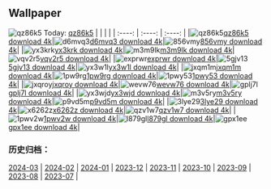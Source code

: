 ## Wallpaper
![qz86k5](https://w.wallhaven.cc/full/qz/wallhaven-qz86k5.png) Today: [qz86k5](https://th.wallhaven.cc/small/qz/qz86k5.jpg)
|      |      |      |
| :----: | :----: | :----: |
|![qz86k5](https://th.wallhaven.cc/small/qz/qz86k5.jpg)[qz86k5 download 4k](https://wallhaven.cc/w/qz86k5)|![d6mvq3](https://th.wallhaven.cc/small/d6/d6mvq3.jpg)[d6mvq3 download 4k](https://wallhaven.cc/w/d6mvq3)|![856vmy](https://th.wallhaven.cc/small/85/856vmy.jpg)[856vmy download 4k](https://wallhaven.cc/w/856vmy)|
|![yx3krk](https://th.wallhaven.cc/small/yx/yx3krk.jpg)[yx3krk download 4k](https://wallhaven.cc/w/yx3krk)|![m3m9lk](https://th.wallhaven.cc/small/m3/m3m9lk.jpg)[m3m9lk download 4k](https://wallhaven.cc/w/m3m9lk)|![vqv2r5](https://th.wallhaven.cc/small/vq/vqv2r5.jpg)[vqv2r5 download 4k](https://wallhaven.cc/w/vqv2r5)|
|![exprwr](https://th.wallhaven.cc/small/ex/exprwr.jpg)[exprwr download 4k](https://wallhaven.cc/w/exprwr)|![5gjv13](https://th.wallhaven.cc/small/5g/5gjv13.jpg)[5gjv13 download 4k](https://wallhaven.cc/w/5gjv13)|![yx3w1l](https://th.wallhaven.cc/small/yx/yx3w1l.jpg)[yx3w1l download 4k](https://wallhaven.cc/w/yx3w1l)|
|![jxqm1m](https://th.wallhaven.cc/small/jx/jxqm1m.jpg)[jxqm1m download 4k](https://wallhaven.cc/w/jxqm1m)|![1pw9rg](https://th.wallhaven.cc/small/1p/1pw9rg.jpg)[1pw9rg download 4k](https://wallhaven.cc/w/1pw9rg)|![1pwy53](https://th.wallhaven.cc/small/1p/1pwy53.jpg)[1pwy53 download 4k](https://wallhaven.cc/w/1pwy53)|
|![jxqroy](https://th.wallhaven.cc/small/jx/jxqroy.jpg)[jxqroy download 4k](https://wallhaven.cc/w/jxqroy)|![wevw76](https://th.wallhaven.cc/small/we/wevw76.jpg)[wevw76 download 4k](https://wallhaven.cc/w/wevw76)|![gplj7l](https://th.wallhaven.cc/small/gp/gplj7l.jpg)[gplj7l download 4k](https://wallhaven.cc/w/gplj7l)|
|![yx3wjd](https://th.wallhaven.cc/small/yx/yx3wjd.jpg)[yx3wjd download 4k](https://wallhaven.cc/w/yx3wjd)|![m3v5ry](https://th.wallhaven.cc/small/m3/m3v5ry.jpg)[m3v5ry download 4k](https://wallhaven.cc/w/m3v5ry)|![p9vd5m](https://th.wallhaven.cc/small/p9/p9vd5m.jpg)[p9vd5m download 4k](https://wallhaven.cc/w/p9vd5m)|
|![3lye29](https://th.wallhaven.cc/small/3l/3lye29.jpg)[3lye29 download 4k](https://wallhaven.cc/w/3lye29)|![x6262z](https://th.wallhaven.cc/small/x6/x6262z.jpg)[x6262z download 4k](https://wallhaven.cc/w/x6262z)|![qzv1w7](https://th.wallhaven.cc/small/qz/qzv1w7.jpg)[qzv1w7 download 4k](https://wallhaven.cc/w/qzv1w7)|
|![1pwv2w](https://th.wallhaven.cc/small/1p/1pwv2w.jpg)[1pwv2w download 4k](https://wallhaven.cc/w/1pwv2w)|![l879gl](https://th.wallhaven.cc/small/l8/l879gl.jpg)[l879gl download 4k](https://wallhaven.cc/w/l879gl)|![gpx1ee](https://th.wallhaven.cc/small/gp/gpx1ee.jpg)[gpx1ee download 4k](https://wallhaven.cc/w/gpx1ee)|

### 历史归档：
[2024-03](https://github.com/april-projects/april-wallpaper/tree/main/picture/2024-03/) | [2024-02](https://github.com/april-projects/april-wallpaper/tree/main/picture/2024-02/) | [2024-01](https://github.com/april-projects/april-wallpaper/tree/main/picture/2024-01/) | [2023-12](https://github.com/april-projects/april-wallpaper/tree/main/picture/2023-12/) | [2023-11](https://github.com/april-projects/april-wallpaper/tree/main/picture/2023-11/) | [2023-10](https://github.com/april-projects/april-wallpaper/tree/main/picture/2023-10/) | [2023-09](https://github.com/april-projects/april-wallpaper/tree/main/picture/2023-09/) | [2023-08](https://github.com/april-projects/april-wallpaper/tree/main/picture/2023-08/) | 
[2023-07](https://github.com/april-projects/april-wallpaper/tree/main/picture/2023-07/) | 